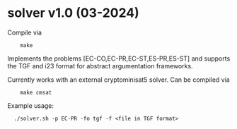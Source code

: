 # solver v1.0 (03-2024)

Compile via
```
    make
```

Implements the problems [EC-CO,EC-PR,EC-ST,ES-PR,ES-ST] and supports the
TGF and i23 format for abstract argumentation frameworks.

Currently works with an external cryptominisat5 solver.
Can be compiled via 
```
    make cmsat
```

Example usage:
```
  ./solver.sh -p EC-PR -fo tgf -f <file in TGF format>
```
